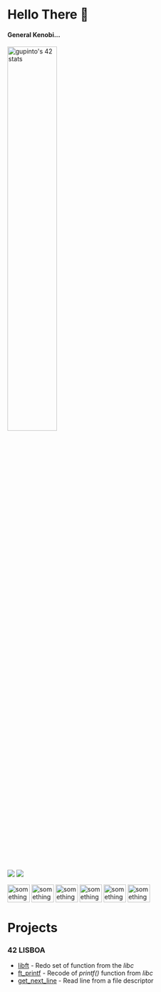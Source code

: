 # Hello There 👋 

<h4>General Kenobi...</h4>

<a href="https://github.com/JaeSeoKim/badge42"><img src="https://badge42.vercel.app/api/v2/cljbgid2d005008la4xwy06tz/stats?cursusId=21&coalitionId=111" alt="gupinto's 42 stats" width = "47%"/></a>

<a href="https://www.linkedin.com/in/guilherme-pinto-6575841b9/"><img src="https://img.shields.io/badge/LinkedIn-0077B5?style=for-the-badge&logo=linkedin&logoColor=white"/></a>
<a href="https://www.instagram.com/gsilvaepinto/"><img src="https://img.shields.io/badge/Instagram-E4405F?style=for-the-badge&logo=instagram&logoColor=white"/></a>

<div style="display: inline-block;">
  <img align="center" alt="something" width="50" height="40" src="https://cdn.jsdelivr.net/gh/devicons/devicon/icons/html5/html5-original.svg" />
  <img align="center" alt="something" width="50" height="40" src="https://cdn.jsdelivr.net/gh/devicons/devicon/icons/css3/css3-original.svg" />   
  <img align="center" alt="something" width="50" height="40" src="https://cdn.jsdelivr.net/gh/devicons/devicon/icons/javascript/javascript-original.svg" />
  <img align="center" alt="something" width="50" height="40" src="https://cdn.jsdelivr.net/gh/devicons/devicon/icons/tailwindcss/tailwindcss-plain.svg" />
  <img align="center" alt="something" width="50" height="40" src="https://cdn.jsdelivr.net/gh/devicons/devicon/icons/bootstrap/bootstrap-original.svg" />
  <img align="center" alt="something" width="50" height="40" src="https://cdn.jsdelivr.net/gh/devicons/devicon/icons/c/c-original.svg" />
</div>



          
          
          

# Projects 

<h3>42 LISBOA</h3>
<ul>
  <li><a href="https://github.com/gsilvaepinto/libft">libft</a> - Redo set of function from the <i>libc</i></li>
  <li><a href="#">ft_printf</a> - Recode of <i>printf()</i> function from <i>libc</i></li>
  <li><a href="#">get_next_line</a> - Read line from a file descriptor</li>
</ul>


<!--
**gsilvaepinto/gsilvaepinto** is a ✨ _special_ ✨ repository because its `README.md` (this file) appears on your GitHub profile.

Here are some ideas to get you started:

- 🔭 I’m currently working on ...
- 🌱 I’m currently learning ...
- 👯 I’m looking to collaborate on ...
- 🤔 I’m looking for help with ...
- 💬 Ask me about ...
- 📫 How to reach me: ...
- 😄 Pronouns: ...
- ⚡ Fun fact: ...
-->
